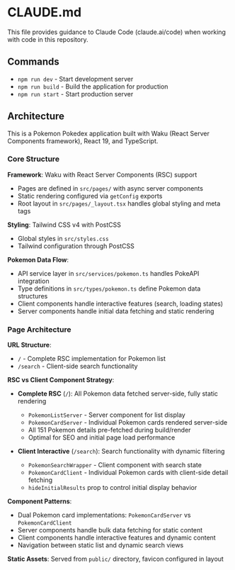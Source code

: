 # CLAUDE.md

This file provides guidance to Claude Code (claude.ai/code) when working with code in this repository.

## Commands

- `npm run dev` - Start development server
- `npm run build` - Build the application for production
- `npm run start` - Start production server

## Architecture

This is a Pokemon Pokedex application built with Waku (React Server Components framework), React 19, and TypeScript.

### Core Structure

**Framework**: Waku with React Server Components (RSC) support
- Pages are defined in `src/pages/` with async server components
- Static rendering configured via `getConfig` exports
- Root layout in `src/pages/_layout.tsx` handles global styling and meta tags

**Styling**: Tailwind CSS v4 with PostCSS
- Global styles in `src/styles.css`
- Tailwind configuration through PostCSS

**Pokemon Data Flow**:
- API service layer in `src/services/pokemon.ts` handles PokeAPI integration
- Type definitions in `src/types/pokemon.ts` define Pokemon data structures
- Client components handle interactive features (search, loading states)
- Server components handle initial data fetching and static rendering

### Page Architecture

**URL Structure**:
- `/` - Complete RSC implementation for Pokemon list
- `/search` - Client-side search functionality

**RSC vs Client Component Strategy**:
- **Complete RSC** (`/`): All Pokemon data fetched server-side, fully static rendering
  - `PokemonListServer` - Server component for list display
  - `PokemonCardServer` - Individual Pokemon cards rendered server-side
  - All 151 Pokemon details pre-fetched during build/render
  - Optimal for SEO and initial page load performance

- **Client Interactive** (`/search`): Search functionality with dynamic filtering
  - `PokemonSearchWrapper` - Client component with search state
  - `PokemonCardClient` - Individual Pokemon cards with client-side detail fetching
  - `hideInitialResults` prop to control initial display behavior

**Component Patterns**:
- Dual Pokemon card implementations: `PokemonCardServer` vs `PokemonCardClient`
- Server components handle bulk data fetching for static content
- Client components handle interactive features and dynamic content
- Navigation between static list and dynamic search views

**Static Assets**: Served from `public/` directory, favicon configured in layout